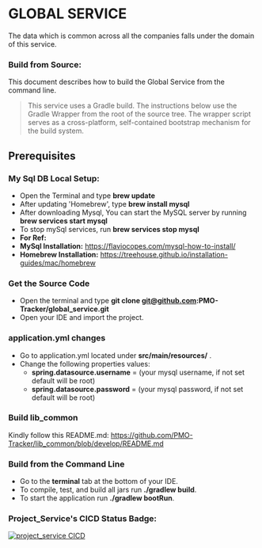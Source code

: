 # GLOBAL SERVICE
The data which is common across all the companies falls under the domain of this service.

### Build from Source:
This document describes how to build the Global Service from the command line.

> This service uses a Gradle build. The instructions below use the Gradle Wrapper
from the root of the source tree. The wrapper script serves as a cross-platform,
self-contained bootstrap mechanism for the build system.

## Prerequisites
### My Sql DB Local Setup:
* Open the Terminal and type **brew update**
* After updating 'Homebrew', type **brew install mysql**
* After downloading Mysql, You can start the MySQL server by running **brew services start mysql**
* To stop mySql services, run **brew services stop mysql**
* **For Ref:**
* **MySql Installation:** https://flaviocopes.com/mysql-how-to-install/
* **Homebrew Installation:** https://treehouse.github.io/installation-guides/mac/homebrew

### Get the Source Code
* Open the terminal and type **git clone git@github.com:PMO-Tracker/global_service.git**
* Open your IDE and import the project.

### application.yml changes
* Go to application.yml located under **src/main/resources/** .
* Change the following properties values:
    - **spring.datasource.username** = (your mysql username, if not set default will be root)
    - **spring.datasource.password** = (your mysql password, if not set default will be root)

### Build lib_common
Kindly follow this README.md: https://github.com/PMO-Tracker/lib_common/blob/develop/README.md

### Build from the Command Line
* Go to the **terminal** tab at the bottom of your IDE.
* To compile, test, and build all jars run **./gradlew build**.
* To start the application run **./gradlew bootRun**.

### Project_Service's CICD Status Badge:
[![project_service CICD](https://github.com/PMO-Tracker/project_service/actions/workflows/project_service_CICD.yml/badge.svg?branch=develop)](https://github.com/PMO-Tracker/project_service/actions/workflows/project_service_CICD.yml)
